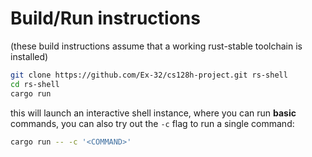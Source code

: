 # Build/Run instructions

(these build instructions assume that a working rust-stable toolchain is installed)

```bash
git clone https://github.com/Ex-32/cs128h-project.git rs-shell
cd rs-shell
cargo run
```

this will launch an interactive shell instance, where you can run **basic** commands, you can also try out the `-c` flag to run a single command:

```bash
cargo run -- -c '<COMMAND>'
```
